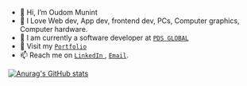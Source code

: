 - 👋 Hi, I’m Oudom Munint
- 💖 I Love Web dev, App dev, frontend dev, PCs, Computer graphics, Computer hardware.
- 👷 I am currently a software developer at <a href="https://www.pdsglobal.com/">`PDS GLOBAL`</a>
- 👀 Visit my [`Portfolio`](https://oudommunint.netlify.app/)
- 📫 Reach me on <a href="https://www.linkedin.com/in/oudom-munint/"> `LinkedIn` </a>, <a href="mailto:oudommunint@gmail.com">`Email`</a>.

[![Anurag's GitHub stats](https://github-readme-stats.vercel.app/api?username=OudomMunint&count_private=true&show_icons=true&theme=radical)](https://github.com/anuraghazra/github-readme-stats)
<!---
OudomMunint/OudomMunint is a ✨ special ✨ repository because its `README.md` (this file) appears on your GitHub profile.
You can click the Preview link to take a look at your changes.
--->
